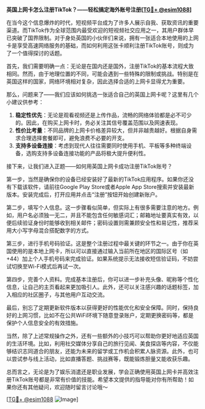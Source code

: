**英国上网卡怎么注册TikTok？——轻松搞定海外账号注册[[TG💪+ @esim1088](https://t.me/s/esim1088)]**

在当今这个信息爆炸的时代，短视频平台成为了许多人展示自我、获取资讯的重要渠道。而TikTok作为全球范围内最受欢迎的短视频社交应用之一，其用户群体早已突破了国界限制。对于身处英国的小伙伴们来说，拥有一张适合本地使用的上网卡是享受高速网络服务的基础，而如何利用这张卡顺利注册TikTok账号，则成为了一个值得探讨的话题。

首先，我们需要明确一点：无论是在国内还是国外，注册TikTok的基本流程大致相同。然而，由于地理位置的不同，可能会遇到一些特殊的限制或挑战。特别是在英国这样的国家，网络环境相对复杂，因此选择合适的上网卡显得尤为重要。

那么，问题来了——我们应该如何挑选一张适合自己的英国上网卡呢？这里有几个小建议供参考：

1. **稳定性优先**：无论是观看视频还是上传作品，流畅的网络体验都是必不可少的。因此，在购买上网卡时，务必关注其信号覆盖范围以及网速表现。
2. **性价比考量**：不同品牌的上网卡价格差异较大，但并非越贵越好。根据自身需求合理选择套餐即可，避免浪费不必要的开支。
3. **支持多设备连接**：考虑到现代人往往需要同时使用手机、平板等多种终端设备，选购支持多设备连接功能的产品将极大提升便利性。

接下来，让我们进入正题——如何用英国上网卡成功注册TikTok账号？

第一步，当然是确保你的设备已经安装好了最新的TikTok应用程序。如果你还没有下载该软件，请前往Google Play Store或者Apple App Store搜索并安装最新版本。安装完成后，打开应用并点击“注册”按钮开始创建新账户。

第二步，填写个人信息。这一步骤看似简单，但实际上有很多需要注意的地方。例如，用户名必须独一无二，并且不能包含任何敏感词汇；邮箱地址要真实有效，以便后续验证身份时能够收到相关邮件；密码设置则需兼顾安全性和易记性，推荐采用大小写字母混合搭配数字的方式。

第三步，进行手机号码验证。这是整个注册过程中最关键的环节之一。由于你在英国使用的是本地上网卡，所以可以直接通过输入当前所在地区的国际区号（如+44）加上个人手机号码来完成验证。如果系统提示无法接收短信验证码，不妨尝试切换至Wi-Fi模式后再试一次。

第四步，完善个人资料。完成基本注册后，你可以进一步补充头像、昵称等个性化信息，让自己的主页看起来更加吸引人。此外，还可以关注感兴趣的话题标签，加入相应的社区圈子，与其他用户互动交流。

最后，别忘了定期更新软件版本以获得更好的性能优化和安全保障。同时，保持良好的上网习惯，比如不在公共WiFi环境下随意登录账户，定期更换密码等，都是保护个人信息安全的有效措施。

当然，除了上述常规操作之外，还有一些额外的小技巧可以帮助你更好地适应英国的生活环境。比如，利用社交媒体分享自己的旅行见闻、美食探店等内容，不仅能够结识志同道合的朋友，还能为未来的留学或工作机会积累人脉资源。此外，也可以尝试参与线上活动，比如直播答题、挑战赛等，既能锻炼胆量又能收获乐趣。

总而言之，无论是为了娱乐消遣还是职业发展，学会正确使用英国上网卡并高效注册TikTok账号都是非常有价值的技能。希望本文提供的指导能对你有所帮助！如果你还有其他疑问，欢迎随时留言讨论哦～

[[TG💪+ @esim1088](https://t.me/s/esim1088) ![Image](https://i.postimg.cc/4NQfJmqS/Snipaste-2025-05-13-00-14-12.png)]